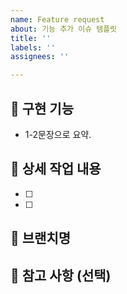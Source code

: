 ```yaml
---
name: Feature request
about: 기능 추가 이슈 템플릿
title: ''
labels: ''
assignees: ''

---
```


## 📂 구현 기능

- 1-2문장으로 요약. 

## 📝 상세 작업 내용 

- [ ] 
- [ ]

## 🪽 브랜치명


## 🔆 참고 사항 (선택)
